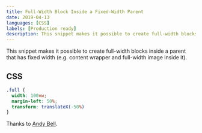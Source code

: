 ```yaml
---
title: Full-Width Block Inside a Fixed-Width Parent
date: 2019-04-13
languages: [CSS]
labels: [Production ready]
description: This snippet makes it possible to create full-width blocks inside a parent that has fixed width
---
```


This snippet makes it possible to create full-width blocks inside a parent that has fixed width (e.g. content wrapper and full-width image inside it).

## CSS

```CSS
.full {
  width: 100vw;
  margin-left: 50%;
  transform: translateX(-50%)
}
```

Thanks to [Andy Bell](//andy-bell.design/wrote/creating-a-full-bleed-css-utility/).
